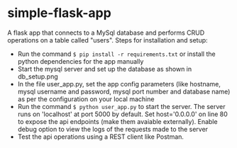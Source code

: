# simple-flask-app
A flask app that connects to a MySql database and performs CRUD operations on a table called "users".
Steps for installation and setup:
- Run the command ```$ pip install -r requirements.txt``` or install the python dependencies for the app manually
- Start the mysql server and set up the database as shown in db_setup.png
- In the file user_app.py, set the app config parameters (like hostname, mysql username and password, mysql port number and database name) as per the configuration on your local machine
- Run the command ```$ python user_app.py``` to start the server. The server runs on 'localhost' at port 5000 by default. Set host='0.0.0.0' on line 80 to expose the api endpoints (make them avaiable externally). Enable debug option to view the logs of the requests made to the server
- Test the api operations using a REST client like Postman.
